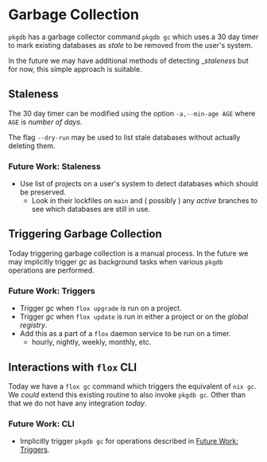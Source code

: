 # Garbage Collection

`pkgdb` has a garbage collector command `pkgdb gc` which uses a 30 day timer to
mark existing databases as _stale_ to be removed from the user's system.

In the future we may have additional methods of detecting __staleness_ but for
now, this simple approach is suitable.


## Staleness

The 30 day timer can be modified using the option `-a,--min-age AGE` where
`AGE` is _number of days_.

The flag `--dry-run` may be used to list stale databases without actually
deleting them.

### Future Work: Staleness

- Use list of projects on a user's system to detect databases which should
  be preserved.
  + Look in their lockfiles on `main` and ( possibly ) any _active_ branches
    to see which databases are still in use.
    
    
## Triggering Garbage Collection

Today triggering garbage collection is a manual process.
In the future we may implicitly trigger _gc_ as background tasks when various
`pkgdb` operations are performed.

### Future Work: Triggers

- Trigger _gc_ when `flox upgrade` is run on a project.
- Trigger _gc_ when `flox update` is run in either a project or on the
  _global registry_.
- Add this as a part of a `flox` daemon service to be run on a timer.
  + hourly, nightly, weekly, monthly, etc.


## Interactions with `flox` CLI

Today we have a `flox gc` command which triggers the equivalent of `nix gc`.
We _could_ extend this existing routine to also invoke `pkgdb gc`.
Other than that we do not have any integration _today_.

### Future Work: CLI

- Implicitly trigger `pkgdb gc` for operations described in
  [Future Work: Triggers](#Future-Work:-Triggers).
